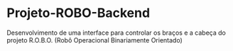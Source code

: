 # Projeto-ROBO-Backend
Desenvolvimento de uma interface para controlar os braços e a cabeça do projeto R.O.B.O. (Robô Operacional Binariamente Orientado)
